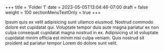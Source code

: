 +++
title = 'Folder 1'
date = 2023-05-05T13:04:46-07:00
draft = false
weight = 100
sectionMenuTextOnly = true
+++

Ipsum quis ex velit adipisicing sunt ullamco eiusmod. Nostrud commodo dolore est cupidatat qui. Voluptate tempor duis aute magna pariatur ex non culpa consequat cupidatat magna nostrud in ex. Adipisicing ut id voluptate cupidatat minim officia est minim nisi culpa veniam. Quis nostrud sit proident ad pariatur tempor Lorem do dolore sunt velit.
